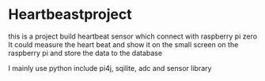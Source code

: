 # Heartbeastproject
this is a project build heartbeat sensor which connect with raspberry pi zero
It could measure the heart beat and show it on the small screen on the raspberry pi
and store the data to the database

I mainly use python 
include pi4j, sqilite, adc and sensor library

